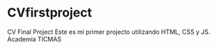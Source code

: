 # CVfirstproject
CV Final Project 
Este es mi primer projecto utilizando HTML, CSS y JS.  Academia TICMAS
